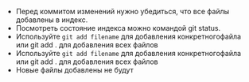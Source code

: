 * Перед коммитом изменений нужно убедиться, что все файлы добавлены в индекс.
* Посмотреть состояние индекса можно командой git status.
* Используйте `git add filename` для добавления конкретногофайла или git add . для добавления всех файлов
* Используйте `git add filename` для добавления конкретногофайла или git add . для добавления всех файлов
* Новые файлы добавлены не будут
